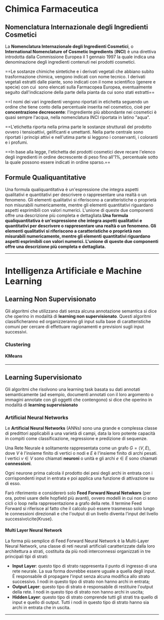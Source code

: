 # Chimica Farmaceutica
## Nomenclatura Internazionale degli Ingredienti Cosmetici
La **Nomenclatura Internazionale degli Ingredienti Cosmetici**, o **International Nomenclature of Cosmetic Ingredients** (**INCI**) è una direttiva introdotta dalla Commissione Europea il 1 gennaio 1997 la quale indica una denominazione degli ingredienti contenuti nei prodotti cosmetici.

==Le sostanze chimiche sintetiche e i derivati vegetali che abbiano subito trasformazione chimica, vengono indicati con nome tecnico. I derivati vegetali estratti dalle piante, sono indicati con il nome scientifico (genere e specie) con cui  sono elencati sulla Farmacopea Europea, eventualmente seguito dall'indicazione della parte della pianta da cui sono stati estratti==

==I nomi dei vari ingredienti vengono riportati in etichetta seguendo un ordine che tiene conto della percentuale inserita nel cosmetico, cioè per **concentrazione decrescente**: l'ingrediente più abbondante nei cosmetici è quasi sempre l'acqua, nella nomenclatura INCI riportata in latino "aqua".

==L'etichetta riporta nella prima parte le sostanze strutturali del prodotto ovvero i tensioattivi, gelificanti e umettanti. Nella parte centrale sono riportati i principi attivi e nell'utima parte si leggono i conservanti, i coloranti e i profumi.

==In base alla legge, l'etichetta dei prodotti cosmetici deve recare l'elenco degli ingredienti in ordine decrescente di peso fino all'1%, percentuale sotto la quale possono essere indicati in ordine sparso.==


## Formule Qualiquantitative
Una formula qualiquantitativa è un'espressione che integra aspetti qualitativi e quantitativi per descrivere o rappresentare una realtà o un fenomeno. Gli elementi qualitativi si riferiscono a caratteristiche o proprietà non misurabili numericamente, mentre gli elementi quantitativi riguardano aspetti esprimibili con valori numerici. L'unione di queste due componenti offre una descrizione più completa e dettagliata.**Una formula qualiquantitativa è un'espressione che integra aspetti qualitativi e quantitativi per descrivere o rappresentare una realtà o un fenomeno. Gli elementi qualitativi si riferiscono a caratteristiche o proprietà non misurabili numericamente, mentre gli elementi quantitativi riguardano aspetti esprimibili con valori numerici. L'unione di queste due componenti offre una descrizione più completa e dettagliata.**

-----

# Intelligenza Artificiale e Machine Learning
## Learning Non Supervisionato
Gli algoritmi che utilizzano dati senza alcuna annotazione semantica si dice che operino in modalità di **learning non supervisionato**. Questi algoritmi classificheranno ed organizzeranno gli input sulla base di caratteristiche comuni per cercare di effettuare ragionamenti e previsioni sugli input successivi.
### Clustering

#### KMeans

-----

## Learning Supervisionato
Gli algoritmi che risolvono una learning task basata su dati annotati semanticamente (ad esempio, documenti annotati con il loro argomento o immagini annotate con gli oggetti che contengono) si dice che operino in modalità di **learning supervisionato**

### Artificial Neural Networks
Le **Artificial Neural Networks** (ANNs) sono una grande e complessa classe di predittori applicabili a una varietà di campi, data la loro potente capacità in compiti come classificazione, regressione e predizione di sequenze.

Una Rete Neurale è solitamente rappresentata come un grafo $G = \langle V , E \rangle$, dove $V$ è l'insieme finito di vertici o nodi e $E$ è l'insieme finito di archi pesati. I vertici $v \in V$ sono chiamati **neuroni** o unità e gli archi $e \in E$ sono chiamati **connessioni**.

Ogni neurone prima calcola il prodotto dei pesi degli archi in entrata con i corrispondenti input in entrata e poi applica una funzione di attivazione su di esso.

Farò riferimento e considererò solo **Feed Forward Neural Netwkors** (per ora, potrei usare delle hopfield più avanti),  ovvero modelli in cui non ci sono cicli o loop nella rappresentazione a grafo della rete. Il termine Feed Forward si riferisce al fatto che il calcolo può essere trasmesso solo lungo le connessioni direzionali e che l'output di un livello diventa l'input del livello successivo\cite{Kruse}.

#### Multi Layer Neural Network
La forma più semplice di Feed Forward Neural Network è la Multi-Layer Neural Network, una classe di reti neurali artificiali caratterizzate dalla loro architettura a strati, costituita da più nodi interconnessi organizzati in tre principali tipi di strati:
- **Input Layer**: questo tipo di strato rappresenta il punto di ingresso di una rete neurale. La sua forma dovrebbe essere uguale a quella degli input. È responsabile di propagare l'input senza alcuna modifica allo strato successivo. I nodi in questo tipo di strato non hanno archi in entrata;
- **Output Layer**: questo tipo di strato è responsabile di restituire l'output della rete. I nodi in questo tipo di strato non hanno archi in uscita;
- **Hidden Layer**: questo tipo di strato comprende tutti gli strati tra quello di input e quello di output. Tutti i nodi in questo tipo di strato hanno sia archi in entrata che in uscita.

-----
